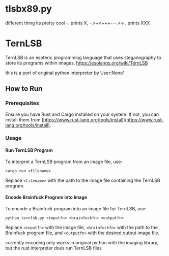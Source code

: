 # tlsbx89.py

different thing its pretty cool -. prints X, -.>+<+++---.<<-. prints XXX

# TernLSB

TernLSB is an esoteric programming language that uses steganography to store its programs within images.
https://esolangs.org/wiki/TernLSB

this is a port of original python interpreter by User:None1

## How to Run

### Prerequisites

Ensure you have Rust and Cargo installed on your system. If not, you can install them from [https://www.rust-lang.org/tools/install](https://www.rust-lang.org/tools/install).

### Usage

#### Run TernLSB Program

To interpret a TernLSB program from an image file, use:

`cargo run <filename>`

Replace `<filename>` with the path to the image file containing the TernLSB program.

#### Encode Brainfuck Program into Image

To encode a Brainfuck program into an image file for TernLSB, use:

`python ternlsb.py <inputfn> <brainfuckfn> <outputfn>`

Replace `<inputfn>` with the image file, `<brainfuckfn>` with the path to the Brainfuck program file, and `<outputfn>` with the desired output image file.


currently encoding only works in original python with the imaging library, but the rust interpreter does run TernLSB files

